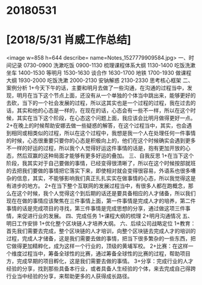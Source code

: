 # 20180531

# [2018/5/31 肖威工作总结]
<image w=858 h=644 describe= name=Notes_1527779909584.jpg>
一、时间记录
0730-0900 洗漱吃饭
0900-1130 梳理课程体系大纲
1130-1400 吃饭洗漱坐车
1400-1530 等明月
1530-1630 谈合作
1630-1700 地铁
1700-1930 做课程大纲
1930-2000 吃饭洗漱
2000-2130 安钠解惑
2130-2330 思考核心框架
二、案例分析
1+今天下午的话，主要和明月去做了一些沟通，在沟通的过程当中，发现，明月在当下这个节点上面，还没有从一个单独的个体当中跳出来，能够更好的去砍，当下的一个社会发展的过程，所以这其实也是一个过程的过程，我在过去的话，其实和他的心态是一样的，在现在的话，心态会有一些不一样，所以在这个时候，其实在当下这个阶段，在心态这个问题上面，我应该会比明月做得更好一点。
2+在晚上的时候帮助安娜去做一些疑惑的解答，在这个过程当中，其实，也会遇到相同或相类似的过程，所以在这个过程中，我想是我一个人在处理任何一件事情的时候，心态很重要只要你的心态是积极向上的，他们在这个时候确实会遇到更多不一样的好运的过程，所以我个人觉得好运这件事情的话是，抱有更加开放的心态，然后双赢的这种局面才能够有更多好运的叠加。
三、自我反思
1+在当下这个阶段，我其实对于自己要做的事情，已经变得很清晰了，所以在这个时候按部就班的去把我们要做的事情把它落实下来，即使相对就会变得很容易，外语系也很多嘈杂的信息，其实，不能够影响我们真正扎扎实实在做事情的心态，所以我觉得这是有进步的地方。
2+在当下整个互联网的发展过程当中，有很多人都在跑概念，那么在这个时候，我个人觉得这个到后期的话还是要具备相应的人才储备，所以我们现在在做的事情应该聚焦在三件事情上面，第一件事情是完成人才的培养，第二件事情的话是完成项目的寻找，第三件事情是完成思想的分享，通过做这项三件事情，来促进行业的发展。
四、完成任务
1+课程大纲的梳理
2+明月沟通情况
五、明日工作安排
1+优化整个区块链人才培养大纲。
六、后续公司战略定位
1+教育：首先我们需要去完成，整个区块链的人才培训，向整个区块链去完成人才的培训的过程，完成人才储备，这是我们需要去做的事情，把当下很多繁杂的一些东西，把它做得更加精粹化，成为这样一个行业的，顶级的黄埔军校。
2+比赛：在这样一个维度过程当中，筹备全球性的比赛，通过筹备全球性的比赛的过程，帮助项目方，完成早期的项目孵化，这是我们需要去做的事情。
3+分享：完成行业的人才经验的分享，找到那些具备本行业，或者具备人生经验的个体，来去完成自己得跨行业当中经验的分享，来帮助更多的人获得成长路径。
